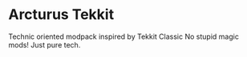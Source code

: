 # Arcturus Tekkit
Technic oriented modpack inspired by Tekkit Classic
No stupid magic mods! Just pure tech.
